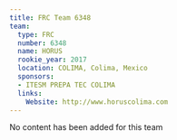 ```yaml
---
title: FRC Team 6348
team:
  type: FRC
  number: 6348
  name: HORUS
  rookie_year: 2017
  location: COLIMA, Colima, Mexico
  sponsors:
  - ITESM PREPA TEC COLIMA
  links:
    Website: http://www.horuscolima.com
---
```


No content has been added for this team